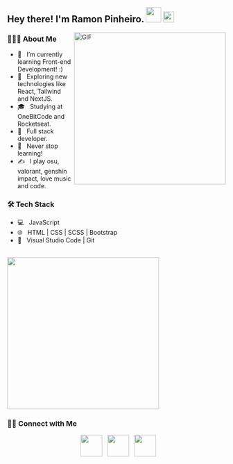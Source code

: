 <h2> Hey there! I'm Ramon Pinheiro. <img src="https://emojipedia-us.s3.amazonaws.com/source/microsoft-teams/337/waving-hand_1f44b.png" width="35"> <img src="https://github.com/souvikguria98/souvikguria98/blob/master/Hi.gif" width="25"></h2>
<img align="right" alt="GIF" src="https://media.tenor.com/kB-Liucd8p4AAAAi/pepega-hackermans.gif" width="350" style="margin-bottom: 10px"/>

<h3> 👨🏻‍💻 About Me </h3>

- 🔭 &nbsp; I’m currently learning Front-end Development! :)
- 🤔 &nbsp; Exploring new technologies like React, Tailwind and NextJS.
- 🎓 &nbsp; Studying at OneBitCode and Rocketseat.
- 💼 &nbsp; Full stack developer.
- 🌱 &nbsp; Never stop learning!
- ✍️ &nbsp; I play osu, valorant, genshin impact, love music and code. 

<h3>🛠 Tech Stack</h3>

- 💻 &nbsp; JavaScript  
- 🌐 &nbsp; HTML | CSS | SCSS | Bootstrap 
- 🔧 &nbsp; Visual Studio Code | Git

<br>

<img src="https://github-readme-stats.vercel.app/api/top-langs/?username=hiroowsz&theme=transparent&title_color=de5ba7&text_color=de5ba7" width="350">


<h3> 🤝🏻 Connect with Me </h3>

<p align="center">
&nbsp; <a href="https://twitter.com/hiroowsz" target="_blank" rel="noopener noreferrer"><img src="https://img.icons8.com/plasticine/100/000000/twitter.png" width="50" /></a>  
&nbsp; <a href="https://www.instagram.com/ramonpxz/" target="_blank" rel="noopener noreferrer"><img src="https://img.icons8.com/plasticine/100/000000/instagram-new.png" width="50" /></a>  
&nbsp; <a href="mailto:ramontrov@gmail.com" target="_blank" rel="noopener noreferrer"><img src="https://img.icons8.com/plasticine/100/000000/gmail.png"  width="50" /></a>
</p>
